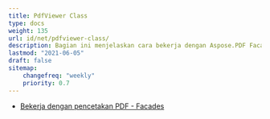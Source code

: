 ```yaml
---
title: PdfViewer Class
type: docs
weight: 135
url: id/net/pdfviewer-class/
description: Bagian ini menjelaskan cara bekerja dengan Aspose.PDF Facades menggunakan PdfViewer Class.
lastmod: "2021-06-05"
draft: false
sitemap:
    changefreq: "weekly"
    priority: 0.7
---
```


- [Bekerja dengan pencetakan PDF - Facades](/pdf/net/working-with-pdf-printing-facades/)